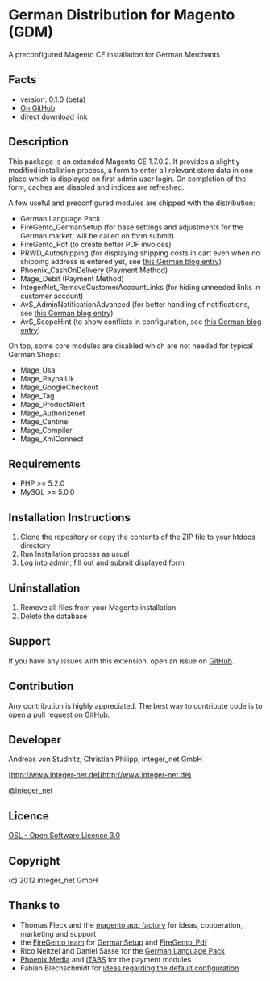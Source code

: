German Distribution for Magento (GDM)
=====================
A preconfigured Magento CE installation for German Merchants

Facts
-----
- version: 0.1.0 (beta)
- [On GitHub](https://github.com/avstudnitz/GDM)
- [direct download link](https://github.com/avstudnitz/GDM/archive/master.zip)

Description
-----------
This package is an extended Magento CE 1.7.0.2.
It provides a slightly modified installation process, a form to enter all relevant store data in one place which
is displayed on first admin user login. On completion of the form, caches are disabled and indices are refreshed.

A few useful and preconfigured modules are shipped with the distribution:
- German Language Pack
- FireGento_GermanSetup (for base settings and adjustments for the German market; will be called on form submit)
- FireGento_Pdf (to create better PDF invoices)
- PRWD_Autoshipping (for displaying shipping costs in cart even when no shipping address is entered yet, see [this German blog entry](http://www.avs-webentwicklung.de/nc/blog/artikel/versandkosten-im-warenkorb-anzeigen.html))
- Phoenix_CashOnDelivery (Payment Method)
- Mage_Debit (Payment Method)
- IntegerNet_RemoveCustomerAccountLinks (for hiding unneeded links in customer account)
- AvS_AdminNotificationAdvanced (for better handling of notifications, see [this German blog entry](http://www.avs-webentwicklung.de/nc/blog/artikel/magento-verbesserte-benachrichtigungen-im-admin-bereich.html))
- AvS_ScopeHint (to show conflicts in configuration, see [this German blog entry](http://www.avs-webentwicklung.de/nc/blog/artikel/warnung-bei-ueberschriebenen-konfigurations-optionen-kostenloses-magento-modul.html))

On top, some core modules are disabled which are not needed for typical German Shops:
- Mage_Usa
- Mage_PaypalUk
- Mage_GoogleCheckout
- Mage_Tag
- Mage_ProductAlert
- Mage_Authorizenet
- Mage_Centinel
- Mage_Compiler
- Mage_XmlConnect

Requirements
------------
- PHP >= 5.2.0
- MySQL >= 5.0.0

Installation Instructions
-------------------------
1. Clone the repository or copy the contents of the ZIP file to your htdocs directory
2. Run Installation process as usual
3. Log into admin, fill out and submit displayed form

Uninstallation
--------------
1. Remove all files from your Magento installation
2. Delete the database

Support
-------
If you have any issues with this extension, open an issue on [GitHub](https://github.com/avstudnitz/GDM/issues).

Contribution
------------
Any contribution is highly appreciated. The best way to contribute code is to open a [pull request on GitHub](https://help.github.com/articles/using-pull-requests).

Developer
---------
Andreas von Studnitz, Christian Philipp, integer_net GmbH

[http://www.integer-net.de](http://www.integer-net.de)

[@integer_net](https://twitter.com/integer_net)

Licence
-------
[OSL - Open Software Licence 3.0](http://opensource.org/licenses/osl-3.0.php)

Copyright
---------
(c) 2012 integer_net GmbH

Thanks to
---------
- Thomas Fleck and the [magento app factory](http://www.magentoappfactory.com) for ideas, cooperation, marketing and support
- the [FireGento team](https://github.com/firegento) for [GermanSetup](https://github.com/firegento/firegento-germansetup) and [FireGento_Pdf](https://github.com/firegento/firegento-pdf)
- Rico Neitzel and Daniel Sasse for the [German Language Pack](https://github.com/riconeitzel/German_LocalePack_de_DE)
- [Phoenix Media](http://www.phoenix-media.eu) and [ITABS](http://www.itabs.de) for the payment modules
- Fabian Blechschmidt for [ideas regarding the default configuration](https://github.com/Schrank/DefaultDeveloperConfig)